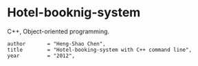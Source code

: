 # Hotel-booknig-system
C++, Object-oriented programming.

    author       = "Heng-Shao Chen",
    title        = "Hotel-booking-system with C++ command line",
    year         = "2012",
